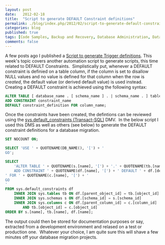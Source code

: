 ```yaml
---
layout: post
date:   2012-02-18
title:  "Script to generate DEFAULT Constraint definitions"
permalink: ./blog/index.php/2012/02/script-to-generate-default-constraint-definitions/
categories: blog
published: true
tags: [Code Samples, Backup and Recovery, Database Administration, Database Documentation, Database Documentation, DMV, SQL Server 2005, SQL Server 2008, SQL Server 2008 R2, Upgrade, Database Migration]
comments: false
---
```

A few posts ago I published a [Script to generate Trigger definitions](/blog/index.php/2011/07/script-to-generate-trigger-definitions/). This week's topic covers another automation script to generate scripts, this time related to DEFAULT Constraints.  Simplistically put, whenever a DEFAULT constraint is definied on a table column, if the column is set to disallow NULL values and no value is defined for that column when the row is _created_, the default value (or derived default value) is used instead. Creating a DEFAULT constraint is achieved using the following syntax:

``` sql
ALTER TABLE [ database_name . [ schema_name ] . | schema_name . ] table_name
ADD CONSTRAINT constraint_name
DEFAULT constraint_definition FOR column_name;
```

Once the constraints have been created, the defintions can be reviewed using the [sys.default_constraints (Transact-SQL)](http://msdn.microsoft.com/en-us/library/ms173758.aspx) DMV.  In the below script I used this DMS as well as others (see below) to generate the DEFAULT constraint definitions for a database migration.

``` sql
SET NOCOUNT ON;

SELECT 'USE ' + QUOTENAME(DB_NAME(), '[') + '
GO';

SELECT
    'ALTER TABLE ' + QUOTENAME(s.[name], '[') + '.' + QUOTENAME(tb.[name], '[') + '
    ADD CONSTRAINT ' + QUOTENAME(df.[name], '[') + ' DEFAULT ' + df.[definition] +
' FOR ' + QUOTENAME(c.[name], '[') + '
GO
'
FROM sys.default_constraints df
    INNER JOIN sys.tables tb ON df.[parent_object_id] = tb.[object_id]
    INNER JOIN sys.schemas s ON df.[schema_id] = s.[schema_id]
    INNER JOIN sys.columns c ON df.[parent_column_id] = c.[column_id]
        AND tb.[object_id] = c.[object_id]
ORDER BY s.[name], tb.[name], df.[name];
```

The output could then be stored for documentation purposes or say, extracted from a development environment and relased on a test or production one.  Whatever your choice, I am quite sure this will shave a few minutes off your database migration projects.
